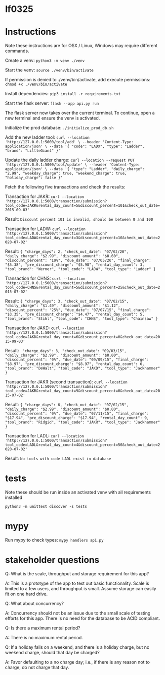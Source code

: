 # lf0325

# Instructions

Note these instructions are for OSX / Linux, Windows may require different commands.

Create a venv:
`python3 -m venv ./venv`

Start the venv:
`source ./venv/bin/activate`

If permission is denied to ./venv/bin/activate, add execute permissions:
`chmod +x ./venv/bin/activate`

Install dependencies:
`pip3 install -r requirements.txt`

Start the flask server:
`flask --app api.py run`

The flask server now takes over the current terminal. To continue, open a new terminal and ensure the venv is activated.

Initialize the prod database:
`./initialize_prod_db.sh`

Add the new ladder tool:
`curl --location 'http://127.0.0.1:5000/tool/add' \
--header 'Content-Type: application/json' \
--data '{
    "code": "LADX",
    "type": "Ladder",
    "brand": "LittleGiant"
}'`

Update the daily ladder charge:
`curl --location --request PUT 'http://127.0.0.1:5000/tool/update' \
--header 'Content-Type: application/json' \
--data '{
    "type": "Ladder",
    "daily_charge": "2.99",
    "weekday_charge": true,
    "weekend_charge": true,
    "holiday_charge": false
}'`

Fetch the following five transactions and check the results:

Transaction for JAKR:
`curl --location 'http://127.0.0.1:5000/transaction/submission?tool_code=JAKR&rental_day_count=5&discount_percent=101&check_out_date=2015-09-03'`

Result:
`Discount percent 101 is invalid, should be between 0 and 100`

Transaction for LADW:
`curl --location 'http://127.0.0.1:5000/transaction/submission?tool_code=LADW&rental_day_count=3&discount_percent=10&check_out_date=2020-07-02'`

Result:
`{
    "charge_days": 2,
    "check_out_date": "07/02/20",
    "daily_charge": "$2.99",
    "discount_amount": "$0.60",
    "discount_percent": "10%",
    "due_date": "07/05/20",
    "final_charge": "$5.38",
    "pre_discount_charge": "$5.98",
    "rental_day_count": 3,
    "tool_brand": "Werner",
    "tool_code": "LADW",
    "tool_type": "Ladder"
}`

Transaction for CHNS:
`curl --location 'http://127.0.0.1:5000/transaction/submission?tool_code=CHNS&rental_day_count=5&discount_percent=25&check_out_date=2015-07-02'`

Result:
`{
    "charge_days": 3,
    "check_out_date": "07/02/15",
    "daily_charge": "$1.49",
    "discount_amount": "$1.12",
    "discount_percent": "25%",
    "due_date": "07/07/15",
    "final_charge": "$3.35",
    "pre_discount_charge": "$4.47",
    "rental_day_count": 5,
    "tool_brand": "Stihl",
    "tool_code": "CHNS",
    "tool_type": "Chainsaw"
}`

Transaction for JAKD:
`curl --location 'http://127.0.0.1:5000/transaction/submission?tool_code=JAKD&rental_day_count=6&discount_percent=0&check_out_date=2015-09-03'`

Result:
`
    "charge_days": 3,
    "check_out_date": "09/03/15",
    "daily_charge": "$2.99",
    "discount_amount": "$0.00",
    "discount_percent": "0%",
    "due_date": "09/09/15",
    "final_charge": "$8.97",
    "pre_discount_charge": "$8.97",
    "rental_day_count": 6,
    "tool_brand": "DeWalt",
    "tool_code": "JAKD",
    "tool_type": "Jackhammer"
}`

Transaction for JAKR (second transaction):
`curl --location 'http://127.0.0.1:5000/transaction/submission?tool_code=JAKR&rental_day_count=9&discount_percent=0&check_out_date=2015-07-02'`

Result:
`{
    "charge_days": 6,
    "check_out_date": "07/02/15",
    "daily_charge": "$2.99",
    "discount_amount": "$0.00",
    "discount_percent": "0%",
    "due_date": "07/11/15",
    "final_charge": "$17.94",
    "pre_discount_charge": "$17.94",
    "rental_day_count": 9,
    "tool_brand": "Ridgid",
    "tool_code": "JAKR",
    "tool_type": "Jackhammer"
}`

Transaction for LADL:
`curl --location 'http://127.0.0.1:5000/transaction/submission?tool_code=LADL&rental_day_count=4&discount_percent=50&check_out_date=2020-07-02'`

Result:
`No tools with code LADL exist in database`

# tests

Note these should be run inside an activated venv with all requirements installed

`python3 -m unittest discover -s tests`

# mypy

Run mypy to check types: `mypy handlers api.py`

# stakeholder questions

Q: What is the scale, throughput and storage requirement for this app?

A: This is a prototype of the app to test out basic functionality.  Scale is limited to a few users, and throughput is small. Assume storage can easily fit on one hard drive.

Q: What about concurrency?

A: Concurrency should not be an issue due to the small scale of testing efforts for this app. There is no need for the database to be ACID compliant.

Q: Is there a maximum rental period?

A: There is no maximum rental period.

Q: If a holiday falls on a weekend, and there is a holiday charge, but no weekend charge, should that day be charged?

A: Favor defaulting to a no charge day; i.e., if there is any reason not to charge, do not charge that day.